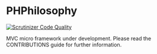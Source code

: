 # PHPhilosophy
[![Scrutinizer Code Quality](https://scrutinizer-ci.com/g/Phieleia/PHPhilosophy/badges/quality-score.png?b=master)](https://scrutinizer-ci.com/g/Phieleia/PHPhilosophy/?branch=master)

MVC micro framework under development. Please read the CONTRIBUTIONS guide for further information.
